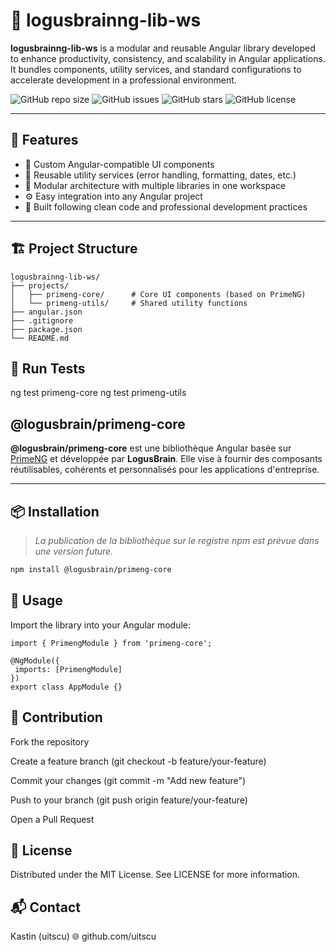 # 🧠 logusbrainng-lib-ws

**logusbrainng-lib-ws** is a modular and reusable Angular library developed to enhance productivity, consistency, and scalability in Angular applications.  
It bundles components, utility services, and standard configurations to accelerate development in a professional environment.

![GitHub repo size](https://img.shields.io/github/repo-size/uitscu/logusbrainng-lib-ws)
![GitHub issues](https://img.shields.io/github/issues/uitscu/logusbrainng-lib-ws)
![GitHub stars](https://img.shields.io/github/stars/uitscu/logusbrainng-lib-ws)
![GitHub license](https://img.shields.io/github/license/uitscu/logusbrainng-lib-ws)

---

## 🚀 Features

- 🔌 Custom Angular-compatible UI components
- 🧰 Reusable utility services (error handling, formatting, dates, etc.)
- 🧱 Modular architecture with multiple libraries in one workspace
- ⚙️ Easy integration into any Angular project
- 🔐 Built following clean code and professional development practices

---

## 🏗️ Project Structure

```text
logusbrainng-lib-ws/
├── projects/
│   ├── primeng-core/      # Core UI components (based on PrimeNG)
│   └── primeng-utils/     # Shared utility functions
├── angular.json
├── .gitignore
├── package.json
└── README.md
```

## 🧪 Run Tests

ng test primeng-core
ng test primeng-utils

## @logusbrain/primeng-core

**@logusbrain/primeng-core** est une bibliothèque Angular basée sur [PrimeNG](https://www.primefaces.org/primeng/) et développée par **LogusBrain**. Elle vise à fournir des composants réutilisables, cohérents et personnalisés pour les applications d'entreprise.

---

## 📦 Installation

> *La publication de la bibliothèque sur le registre npm est prévue dans une version future.*

```bash
npm install @logusbrain/primeng-core
```

## 🧰 Usage

Import the library into your Angular module:

 ```text
import { PrimengModule } from 'primeng-core';

@NgModule({
  imports: [PrimengModule]
})
export class AppModule {}
```

## 🤝 Contribution

Fork the repository

Create a feature branch (git checkout -b feature/your-feature)

Commit your changes (git commit -m "Add new feature")

Push to your branch (git push origin feature/your-feature)

Open a Pull Request

## 📄 License

Distributed under the MIT License. See LICENSE for more information.

## 📬 Contact

Kastin (uitscu)
🌐 github.com/uitscu

